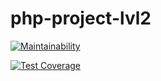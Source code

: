 # php-project-lvl2

[![Maintainability](https://api.codeclimate.com/v1/badges/08a99f23fa6675cc20ea/maintainability)](https://codeclimate.com/github/free-donut/php-project-lvl2/maintainability)

[![Test Coverage](https://api.codeclimate.com/v1/badges/08a99f23fa6675cc20ea/test_coverage)](https://codeclimate.com/github/free-donut/php-project-lvl2/test_coverage)
